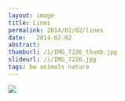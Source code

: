 ```yaml
---
layout: image
title: Lines
permalink: 2014/02/02/lines
date:   2014-02-02
abstract: 
thumburl: /i/IMG_7226_thumb.jpg
slideurl: /i/IMG_7226.jpg
tags: bw animals nature
---
```

![]({{site.url}}/i/IMG_7226.jpg)

